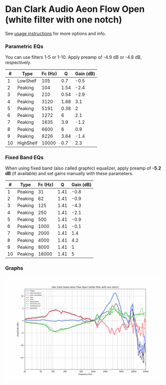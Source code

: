 # Dan Clark Audio Aeon Flow Open (white filter with one notch)
See [usage instructions](https://github.com/jaakkopasanen/AutoEq#usage) for more options and info.

### Parametric EQs
You can use filters 1-5 or 1-10. Apply preamp of -4.9 dB or -4.8 dB, respectively.

|   # | Type      |   Fc (Hz) |    Q |   Gain (dB) |
|-----|-----------|-----------|------|-------------|
|   1 | LowShelf  |       105 | 0.7  |        -0.5 |
|   2 | Peaking   |       104 | 1.54 |        -2.4 |
|   3 | Peaking   |       210 | 0.54 |        -2.9 |
|   4 | Peaking   |      3120 | 1.68 |         3.1 |
|   5 | Peaking   |      5191 | 0.38 |         2   |
|   6 | Peaking   |      1272 | 6    |         2.1 |
|   7 | Peaking   |      1635 | 3.9  |        -1.2 |
|   8 | Peaking   |      6600 | 6    |         0.9 |
|   9 | Peaking   |      8226 | 3.64 |        -1.4 |
|  10 | HighShelf |     10000 | 0.7  |         2.3 |

### Fixed Band EQs
When using fixed band (also called graphic) equalizer, apply preamp of **-5.2 dB** (if available) and set gains manually with these parameters.

|   # | Type    |   Fc (Hz) |    Q |   Gain (dB) |
|-----|---------|-----------|------|-------------|
|   1 | Peaking |        31 | 1.41 |        -0.8 |
|   2 | Peaking |        62 | 1.41 |        -0.9 |
|   3 | Peaking |       125 | 1.41 |        -4.3 |
|   4 | Peaking |       250 | 1.41 |        -2.1 |
|   5 | Peaking |       500 | 1.41 |        -0.9 |
|   6 | Peaking |      1000 | 1.41 |        -0.1 |
|   7 | Peaking |      2000 | 1.41 |         1.4 |
|   8 | Peaking |      4000 | 1.41 |         4.2 |
|   9 | Peaking |      8000 | 1.41 |         1   |
|  10 | Peaking |     16000 | 1.41 |         5   |

### Graphs
![](./Dan%20Clark%20Audio%20Aeon%20Flow%20Open%20(white%20filter%20with%20one%20notch).png)
